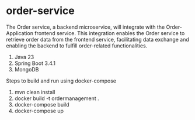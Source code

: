 # order-service
The Order service, a backend microservice, will integrate with the Order-Application frontend service. This integration enables the Order service to retrieve order data from the frontend service, facilitating data exchange and enabling the backend to fulfill order-related functionalities.

1. Java 23
2. Spring Boot 3.4.1
3. MongoDB


Steps to build and run using docker-compose

1. mvn clean install
2. docker build -t ordermanagement .
3. docker-compose build
4. docker-compose up

